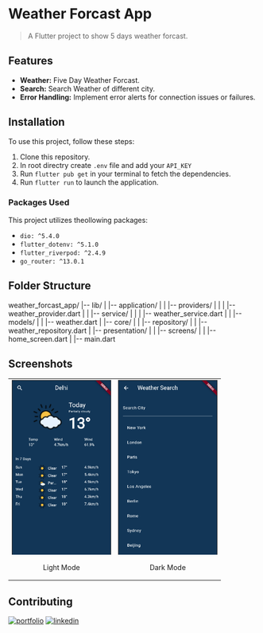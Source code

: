 # Weather Forcast App

> A Flutter project to show 5 days weather forcast.

## Features

- **Weather:** Five Day Weather Forcast.
- **Search:** Search Weather of different city.
- **Error Handling:** Implement error alerts for connection issues or failures.

## Installation

To use this project, follow these steps:

1. Clone this repository.
2. In root directry create `.env` file and add your `API_KEY`
3. Run `flutter pub get` in your terminal to fetch the dependencies.
4. Run `flutter run` to launch the application.

### Packages Used

This project utilizes theollowing packages:

- `dio: ^5.4.0`
- `flutter_dotenv: ^5.1.0`
- `flutter_riverpod: ^2.4.9`
- `go_router: ^13.0.1`

## Folder Structure

weather_forcast_app/
|-- lib/
| |-- application/
| | |-- providers/
| | | |-- weather_provider.dart
| | |-- service/
| | | |-- weather_service.dart
| | |-- models/
| | |-- weather.dart
| |-- core/
| | |-- repository/
| | |-- weather_repository.dart
| |-- presentation/
| | |-- screens/
| | |-- home_screen.dart
| |-- main.dart

## Screenshots

<table>
  <tr>
    <td style="text-align: center;">
      <img src="assets/app_screenshots/weather.png" width="200" />
      <p>Light Mode</p>
    </td>
    <td style="text-align: center;">
      <img src="assets/app_screenshots/search_weather.png" width="200" />
      <p>Dark Mode</p>
    </td>
  </tr>
</table>


## Contributing

[![portfolio](https://img.shields.io/badge/my_portfolio-000?style=for-the-badge&logo=ko-fi&logoColor=white)](https://hamzaawan007.github.io/)
[![linkedin](https://img.shields.io/badge/linkedin-0A66C2?style=for-the-badge&logo=linkedin&logoColor=white)](https://linkedin.com/in/ali-hamza-5b3085260)